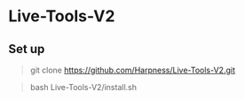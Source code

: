 # Live-Tools-V2

## Set up

> git clone https://github.com/Harpness/Live-Tools-V2.git

> bash Live-Tools-V2/install.sh
